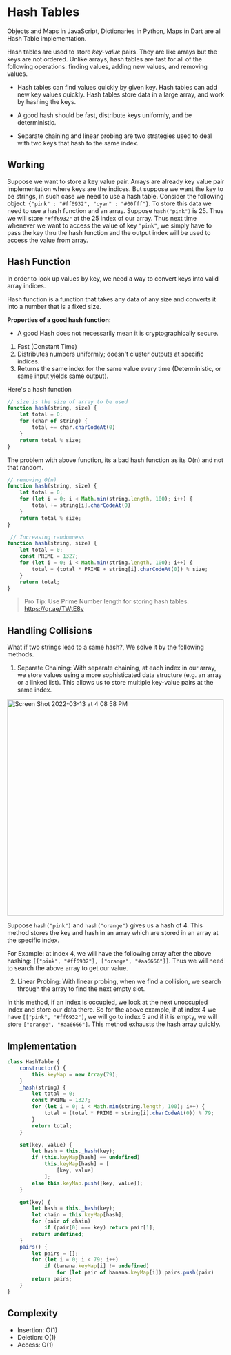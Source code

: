 # Hash Tables
Objects and Maps in JavaScript, Dictionaries in Python, Maps in Dart are all Hash Table implementation.

Hash tables are used to store _key-value_ pairs. They are like arrays but the keys are not ordered. Unlike arrays, hash tables are fast for all of the following operations: finding values, adding new values, and removing values. 

* Hash tables can find values quickly by given key. Hash tables can add new key values quickly. Hash tables store data in a large array, and work by hashing the keys. 

* A good hash should be fast, distribute keys uniformly, and be deterministic. 
* Separate chaining and linear probing are two strategies used to deal with two keys that hash to the same index. 

## Working
Suppose we want to store a key value pair. Arrays are already key value pair implementation where keys are the indices. But suppose we want the key to be strings, in such case we need to use a hash table.
Consider the following object: ```{"pink" : "#ff6932", "cyan" : "#00fff"}```.
To store this data we need to use a hash function and an array. Suppose ```hash("pink")``` is 25. Thus we will store ```"#ff6932"``` at the 25 index of our array. Thus next time whenever we want to access the value of key ```"pink"```, we simply have to pass the key thru the hash function and the output index will be used to access the value from array.

## Hash Function
In order to look up values by key, we need a way to convert keys into valid array indices.  

Hash function is a function that takes any data of any size and converts it into a number that is a fixed size.

**Properties of a good hash function:**
- A good Hash does not necessarily mean it is cryptographically secure. 

1. Fast (Constant Time)
2. Distributes numbers uniformly; doesn't cluster outputs at specific indices. 
3. Returns the same index for the same value every time (Deterministic, or same input yields same output). 

Here's a hash  function
```javascript
// size is the size of array to be used
function hash(string, size) {
    let total = 0;
    for (char of string) {
        total += char.charCodeAt(0)
    }
    return total % size;
}
```
The problem with above function, its a bad hash function as its O(n) and not that random.

```javascript
// removing O(n)
function hash(string, size) {
    let total = 0;
    for (let i = 0; i < Math.min(string.length, 100); i++) {
        total += string[i].charCodeAt(0)
    }
    return total % size;
}
```

```javascript
 // Increasing randomness
function hash(string, size) {
    let total = 0;
    const PRIME = 1327;
    for (let i = 0; i < Math.min(string.length, 100); i++) {
        total = (total * PRIME + string[i].charCodeAt(0)) % size;
    }
    return total;
}
```

> Pro Tip: Use Prime Number length for storing hash tables. https://qr.ae/TWtE8y

## Handling Collisions
What if two strings lead to a same hash?, We solve it by the following methods.

1. Separate Chaining:
With separate chaining, at each index in our array, we store values using a more sophisticated data structure (e.g. an array or a linked list). This allows us to store multiple key-value pairs at the same index. 

<img width="502" alt="Screen Shot 2022-03-13 at 4 08 58 PM" src="https://user-images.githubusercontent.com/25594064/158079326-4c8dd65b-cfa4-4a31-8e00-dafc83c37845.png">

Suppose ```hash("pink")``` and ```hash("orange")``` gives us a hash of 4. This method stores the key and hash in an array which are stored in an array at the specific index.

For Example: at index 4, we will have the following array after the above hashing: ```[["pink", "#ff6932"], ["orange", "#aa6666"]]```. Thus we will need to search the above array to get our value.

2. Linear Probing:
With linear probing, when we find a collision, we search through the array to find the next empty slot. 

In this method, if an index is occupied, we look at the next unoccupied index and store our data there. So for the above example, if at index 4 we have ```[["pink", "#ff6932"]```, we will go to index 5 and if it is empty, we will store ```["orange", "#aa6666"]```. This method exhausts the hash array quickly.

## Implementation
```javascript
class HashTable {
    constructor() {
        this.keyMap = new Array(79);
    }
    _hash(string) {
        let total = 0;
        const PRIME = 1327;
        for (let i = 0; i < Math.min(string.length, 100); i++) {
            total = (total * PRIME + string[i].charCodeAt(0)) % 79;
        }
        return total;
    }

    set(key, value) {
        let hash = this._hash(key);
        if (this.keyMap[hash] == undefined)
            this.keyMap[hash] = [
                [key, value]
            ];
        else this.keyMap.push([key, value]);
    }

    get(key) {
        let hash = this._hash(key);
        let chain = this.keyMap[hash];
        for (pair of chain)
            if (pair[0] === key) return pair[1];
        return undefined;
    }
    pairs() {
        let pairs = [];
        for (let i = 0; i < 79; i++)
            if (banana.keyMap[i] != undefined)
                for (let pair of banana.keyMap[i]) pairs.push(pair)
        return pairs;
    }
}
```

## Complexity
* Insertion: O(1) 
* Deletion: O(1)
* Access: O(1)
